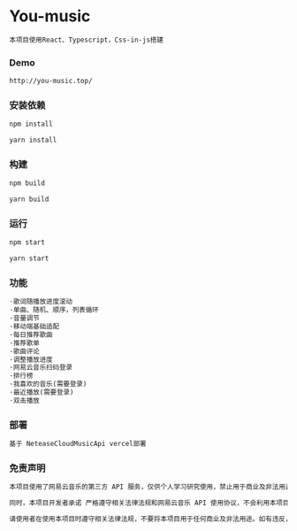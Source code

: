 # You-music 

```tex
本项目使用React、Typescript，Css-in-js搭建
```

### Demo
```tex
http://you-music.top/
```

### 安装依赖
```tex
npm install

yarn install
```

### 构建
```tex
npm build

yarn build
```

### 运行
```tex
npm start

yarn start
```

### 功能
```tex
·歌词随播放进度滚动
·单曲、随机、顺序，列表循环
·音量调节
·移动端基础适配
·每日推荐歌曲
·推荐歌单
·歌曲评论
·调整播放进度
·网易云音乐扫码登录
·排行榜
·我喜欢的音乐(需要登录)
·最近播放(需要登录)
·双击播放
```

### 部署
```tex
基于 NeteaseCloudMusicApi vercel部署
```

### 免责声明
```tex
本项目使用了网易云音乐的第三方 API 服务，仅供个人学习研究使用，禁止用于商业及非法用途。 本项目旨在提供一个前端练手的实战项目，用于帮助开发者提升技能水平和对前端技术的理解

同时，本项目开发者承诺 严格遵守相关法律法规和网易云音乐 API 使用协议，不会利用本项目进行任何违法活动。 如因使用本项目而引起的任何纠纷或责任，均由使用者自行承担。本项目开发者不承担任何因使用本项目而导致的任何直接或间接责任，并保留追究使用者违法行为的权利

请使用者在使用本项目时遵守相关法律法规，不要将本项目用于任何商业及非法用途。如有违反，一切后果由使用者自负。 同时，使用者应该自行承担因使用本项目而带来的风险和责任。本项目开发者不对本项目所提供的服务和内容做出任何保证
```

